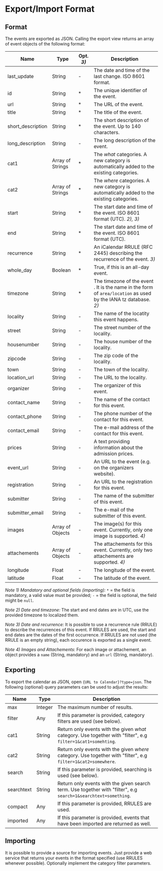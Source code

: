 # Export/Import Format

## Format

The events are exported as JSON. Calling the export view returns an array of event objects of the following format:

| Name              | Type             | Opt. *3)* | Description                              |
| ----------------- | ---------------- | --------- | ---------------------------------------- |
| last_update       | String           | -         | The date and time of the last change. ISO 8601 format. |
| id                | String           | *         | The unique identifier of the event.      |
| url               | String           | *         | The URL of the event.                    |
| title             | String           | *         | The title of the event.                  |
| short_description | String           | *         | The short description of the event. Up to 140 characters. |
| long_description  | String           | -         | The long description of the event.       |
| cat1              | Array of Strings | *         | The *what* categories. A new category is automatically added to the existing categories. |
| cat2              | Array of Strings | *         | The *where* categories. A new category is automatically added to the existing categories. |
| start             | String           | *         | The start date and time of the event. ISO 8601 format (UTC). *2), 3)* |
| end               | String           | *         | The start date and time of the event. ISO 8601 format (UTC). |
| recurrence        | String           | *         | An iCalendar RRULE (RFC 2445) describing the recurrence of the event. *3)* |
| whole_day         | Boolean          | *         | True, if this is an all-day event.       |
| timezone          | String           | *         | The timezone of the event . It is the name in the form of `area/location` as used by the IANA tz database. *2)* |
| locality          | String           | -         | The name of the locatity this event happens. |
| street            | String           | -         | The street number of the locality.       |
| housenumber       | String           | -         | The house number of the locality.        |
| zipcode           | String           | -         | The zip code of the locality.            |
| town              | String           | -         | The town of the locality.                |
| location_url      | String           | -         | The URL to the locality.                 |
| organizer         | String           | -         | The organizer of this event.             |
| contact_name      | String           | -         | The name of the contact for this event.  |
| contact_phone     | String           | -         | The phone number of the contact for this event. |
| contact_email     | String           | -         | The e-mail address of the contact for this event. |
| prices            | String           | -         | A text providing information about the admission prices. |
| event_url         | String           | -         | An URL to the event (e.g. on the organizers website). |
| registration      | String           | -         | An URL to the registration for this event. |
| submitter         | String           | -         | The name of the submitter of this event. |
| submitter_email   | String           | -         | The e-mail of the submitter of this event. |
| images            | Array of Objects | -         | The image(s) for this event. Currently, only one image is supported. *4)* |
| attachements      | Array of Objects | -         | The attachements for this event. Currently, only two attachements are supported. *4)* |
| longitude         | Float            | -         | The longitude of the event.              |
| latitude          | Float            | -         | The latitude of the event.               |

*Note 1) Mandatory and optional fields (importing):* `*` = the field is mandatory, a valid value must be provided; `-` = the field is optional, the field might be `null`.

*Note 2) Date and timezone:* The start and end dates are in UTC, use the provided timezone to localized them.

*Note 3) Date and recurrence:* It is possible to use a recurrence rule (RRULE) to describe the recurrences of this event. If RRULES are used, the start and end dates are the dates of the first occurrence. If RRULES are not used (the RRULE is an empty string), each occurence is exported as a single event.

*Note 4) Images and Attachements*: For each image or attachement, an object provides a `name` (String, mandatory) and an `url` (String, mandatory).



## Exporting

To export the calendar as JSON, open `{URL to Calendar}?type=json`. The following (optional) query parameters can be used to adjust the results:

| Name       | Type    | Description                              |
| ---------- | ------- | ---------------------------------------- |
| max        | Integer | The maximum number of results.           |
| filter     | Any     | If this parameter is provided, category filters are used (see below). |
| cat1       | String  | Return only events with the given *what* category. Use together with "filter", e.g `filter=1&cat1=somehting`. |
| cat2       | String  | Return only events with the given *where* category. Use together with "filter", e.g `filter=1&cat2=somewhere`. |
| search     | String  | If this parameter is provided, searching is used (see below). |
| searchtext | String  | Return only events with the given search term. Use together with "filter", e.g `search=1&searchtext=something`. |
| compact    | Any     | If this parameter is provided, RRULES are used. |
| imported   | Any     | If this parameter is provided, events that have been imported are returned as well. |



## Importing

It is possible to provide a source for importing events. Just provide a web service that returns your events in the format specified (use RRULES whenever possible). Optionally implement the category filter parameters.
